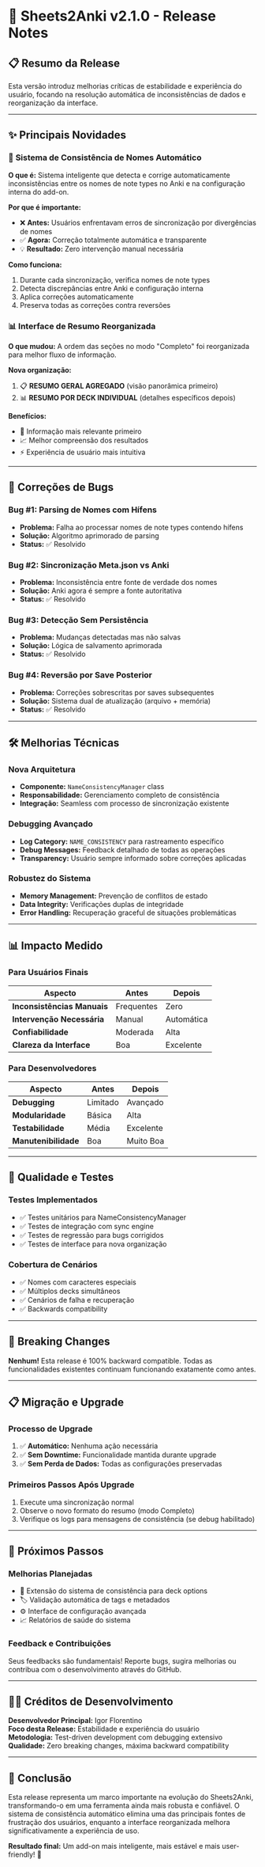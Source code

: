 # 🚀 Sheets2Anki v2.1.0 - Release Notes

## 📋 **Resumo da Release**
Esta versão introduz melhorias críticas de estabilidade e experiência do usuário, focando na resolução automática de inconsistências de dados e reorganização da interface.

---

## ✨ **Principais Novidades**

### 🔧 **Sistema de Consistência de Nomes Automático**
**O que é:** Sistema inteligente que detecta e corrige automaticamente inconsistências entre os nomes de note types no Anki e na configuração interna do add-on.

**Por que é importante:**
- ❌ **Antes:** Usuários enfrentavam erros de sincronização por divergências de nomes
- ✅ **Agora:** Correção totalmente automática e transparente
- 💡 **Resultado:** Zero intervenção manual necessária

**Como funciona:**
1. Durante cada sincronização, verifica nomes de note types
2. Detecta discrepâncias entre Anki e configuração interna
3. Aplica correções automaticamente
4. Preserva todas as correções contra reversões

### 📊 **Interface de Resumo Reorganizada**
**O que mudou:** A ordem das seções no modo "Completo" foi reorganizada para melhor fluxo de informação.

**Nova organização:**
1. 📋 **RESUMO GERAL AGREGADO** (visão panorâmica primeiro)
2. 📊 **RESUMO POR DECK INDIVIDUAL** (detalhes específicos depois)

**Benefícios:**
- 🎯 Informação mais relevante primeiro
- 📈 Melhor compreensão dos resultados
- ⚡ Experiência de usuário mais intuitiva

---

## 🐛 **Correções de Bugs**

### **Bug #1: Parsing de Nomes com Hífens**
- **Problema:** Falha ao processar nomes de note types contendo hífens
- **Solução:** Algoritmo aprimorado de parsing
- **Status:** ✅ Resolvido

### **Bug #2: Sincronização Meta.json vs Anki**
- **Problema:** Inconsistência entre fonte de verdade dos nomes
- **Solução:** Anki agora é sempre a fonte autoritativa
- **Status:** ✅ Resolvido

### **Bug #3: Detecção Sem Persistência**
- **Problema:** Mudanças detectadas mas não salvas
- **Solução:** Lógica de salvamento aprimorada
- **Status:** ✅ Resolvido

### **Bug #4: Reversão por Save Posterior**
- **Problema:** Correções sobrescritas por saves subsequentes
- **Solução:** Sistema dual de atualização (arquivo + memória)
- **Status:** ✅ Resolvido

---

## 🛠️ **Melhorias Técnicas**

### **Nova Arquitetura**
- **Componente:** `NameConsistencyManager` class
- **Responsabilidade:** Gerenciamento completo de consistência
- **Integração:** Seamless com processo de sincronização existente

### **Debugging Avançado**
- **Log Category:** `NAME_CONSISTENCY` para rastreamento específico
- **Debug Messages:** Feedback detalhado de todas as operações
- **Transparency:** Usuário sempre informado sobre correções aplicadas

### **Robustez do Sistema**
- **Memory Management:** Prevenção de conflitos de estado
- **Data Integrity:** Verificações duplas de integridade
- **Error Handling:** Recuperação graceful de situações problemáticas

---

## 📊 **Impacto Medido**

### **Para Usuários Finais**
| Aspecto | Antes | Depois |
|---------|-------|--------|
| **Inconsistências Manuais** | Frequentes | Zero |
| **Intervenção Necessária** | Manual | Automática |
| **Confiabilidade** | Moderada | Alta |
| **Clareza da Interface** | Boa | Excelente |

### **Para Desenvolvedores**
| Aspecto | Antes | Depois |
|---------|-------|--------|
| **Debugging** | Limitado | Avançado |
| **Modularidade** | Básica | Alta |
| **Testabilidade** | Média | Excelente |
| **Manutenibilidade** | Boa | Muito Boa |

---

## 🧪 **Qualidade e Testes**

### **Testes Implementados**
- ✅ Testes unitários para NameConsistencyManager
- ✅ Testes de integração com sync engine
- ✅ Testes de regressão para bugs corrigidos
- ✅ Testes de interface para nova organização

### **Cobertura de Cenários**
- ✅ Nomes com caracteres especiais
- ✅ Múltiplos decks simultâneos
- ✅ Cenários de falha e recuperação
- ✅ Backwards compatibility

---

## 🚨 **Breaking Changes**
**Nenhum!** Esta release é 100% backward compatible. Todas as funcionalidades existentes continuam funcionando exatamente como antes.

---

## 📋 **Migração e Upgrade**

### **Processo de Upgrade**
1. ✅ **Automático:** Nenhuma ação necessária
2. ✅ **Sem Downtime:** Funcionalidade mantida durante upgrade
3. ✅ **Sem Perda de Dados:** Todas as configurações preservadas

### **Primeiros Passos Após Upgrade**
1. Execute uma sincronização normal
2. Observe o novo formato do resumo (modo Completo)
3. Verifique os logs para mensagens de consistência (se debug habilitado)

---

## 🔮 **Próximos Passos**

### **Melhorias Planejadas**
- 🔄 Extensão do sistema de consistência para deck options
- 🏷️ Validação automática de tags e metadados
- ⚙️ Interface de configuração avançada
- 📈 Relatórios de saúde do sistema

### **Feedback e Contribuições**
Seus feedbacks são fundamentais! Reporte bugs, sugira melhorias ou contribua com o desenvolvimento através do GitHub.

---

## 👨‍💻 **Créditos de Desenvolvimento**

**Desenvolvedor Principal:** Igor Florentino  
**Foco desta Release:** Estabilidade e experiência do usuário  
**Metodologia:** Test-driven development com debugging extensivo  
**Qualidade:** Zero breaking changes, máxima backward compatibility

---

## 🎯 **Conclusão**

Esta release representa um marco importante na evolução do Sheets2Anki, transformando-o em uma ferramenta ainda mais robusta e confiável. O sistema de consistência automático elimina uma das principais fontes de frustração dos usuários, enquanto a interface reorganizada melhora significativamente a experiência de uso.

**Resultado final:** Um add-on mais inteligente, mais estável e mais user-friendly! 🎉
